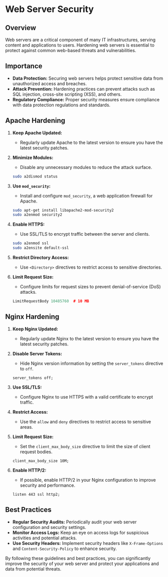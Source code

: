 # Web Server Security

## Overview

Web servers are a critical component of many IT infrastructures, serving content and applications to users. Hardening web servers is essential to protect against common web-based threats and vulnerabilities.

## Importance

- **Data Protection:** Securing web servers helps protect sensitive data from unauthorized access and breaches.
- **Attack Prevention:** Hardening practices can prevent attacks such as SQL injection, cross-site scripting (XSS), and others.
- **Regulatory Compliance:** Proper security measures ensure compliance with data protection regulations and standards.

## Apache Hardening

1. **Keep Apache Updated:**
   - Regularly update Apache to the latest version to ensure you have the latest security patches.

2. **Minimize Modules:**
   - Disable any unnecessary modules to reduce the attack surface.

   ```bash
   sudo a2dismod status
   ```

3. **Use `mod_security`:**
   - Install and configure `mod_security`, a web application firewall for Apache.

   ```bash
   sudo apt-get install libapache2-mod-security2
   sudo a2enmod security2
   ```

4. **Enable HTTPS:**
   - Use SSL/TLS to encrypt traffic between the server and clients.

   ```bash
   sudo a2enmod ssl
   sudo a2ensite default-ssl
   ```

5. **Restrict Directory Access:**
   - Use `<Directory>` directives to restrict access to sensitive directories.

6. **Limit Request Size:**
   - Configure limits for request sizes to prevent denial-of-service (DoS) attacks.

   ```apache
   LimitRequestBody 10485760  # 10 MB
   ```

## Nginx Hardening

1. **Keep Nginx Updated:**
   - Regularly update Nginx to the latest version to ensure you have the latest security patches.

2. **Disable Server Tokens:**
   - Hide Nginx version information by setting the `server_tokens` directive to `off`.

   ```nginx
   server_tokens off;
   ```

3. **Use SSL/TLS:**
   - Configure Nginx to use HTTPS with a valid certificate to encrypt traffic.

4. **Restrict Access:**
   - Use the `allow` and `deny` directives to restrict access to sensitive areas.

5. **Limit Request Size:**
   - Set the `client_max_body_size` directive to limit the size of client request bodies.

   ```nginx
   client_max_body_size 10M;
   ```

6. **Enable HTTP/2:**
   - If possible, enable HTTP/2 in your Nginx configuration to improve security and performance.

   ```nginx
   listen 443 ssl http2;
   ```

## Best Practices

- **Regular Security Audits:** Periodically audit your web server configuration and security settings.
- **Monitor Access Logs:** Keep an eye on access logs for suspicious activities and potential attacks.
- **Use Security Headers:** Implement security headers like `X-Frame-Options` and `Content-Security-Policy` to enhance security.

By following these guidelines and best practices, you can significantly improve the security of your web server and protect your applications and data from potential threats.

